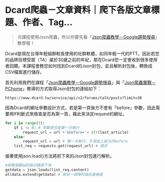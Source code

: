 # Dcard爬蟲－文章資料｜爬下各版文章標題、作者、Tag…
> 次課程使用Json爬蟲，所以你要先看「[Json爬蟲教學－Google趨勢搜尋]()」教學喔！

Dcard是現在台灣年輕組群較長使用的社群軟體，如同年輕一代的PTT。因此若您的品牌目標受眾（TA）屬於30歲之前的年紀，那在Dcard您一定會收到很多使用者回饋。本課程會教您如何找到Dcard的Json封包，並且解析封包後，轉換成CSV檔案進行儲存。

首先利用我們在課程「[Json爬蟲教學－Google趨勢搜尋]()」與「[Json爬蟲實戰－PChome]()」教導的方式取得Json封包的連結如下：
```
https://www.dcard.tw/service/api/v2/forums/talk/posts?limit=30 
```
因為Dcard的網址參數設計方式，若是第一頁後方不會有「before」參數，因此需要用If判斷式來檢查是否為第一頁，藉此來決定request的網址。
```python
for i in range(5):
    if i != 0: # 判斷是否是第一次執行
        request_url = url +'&before='+ str(last_article)
    else:
        request_url = url # 第一次執行，不須加上後方的before
    list_req = requests.get(request_url) # 請求
```
接著使用json.load()方法將抓下來的Json封包進行解析。
```python
#將整個網站的程式碼爬下來
getdata = json.loads(list_req.content)
alldata.extend(getdata) # 將另一個陣列插在最後面
```
